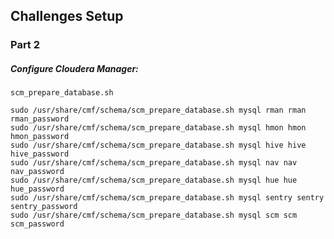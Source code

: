 ## Challenges Setup
### Part 2
##### Configure Cloudera Manager:

`scm_prepare_database.sh`


```
sudo /usr/share/cmf/schema/scm_prepare_database.sh mysql rman rman rman_password
sudo /usr/share/cmf/schema/scm_prepare_database.sh mysql hmon hmon hmon_password
sudo /usr/share/cmf/schema/scm_prepare_database.sh mysql hive hive hive_password
sudo /usr/share/cmf/schema/scm_prepare_database.sh mysql nav nav nav_password
sudo /usr/share/cmf/schema/scm_prepare_database.sh mysql hue hue hue_password
sudo /usr/share/cmf/schema/scm_prepare_database.sh mysql sentry sentry sentry_password
sudo /usr/share/cmf/schema/scm_prepare_database.sh mysql scm scm scm_password
```
